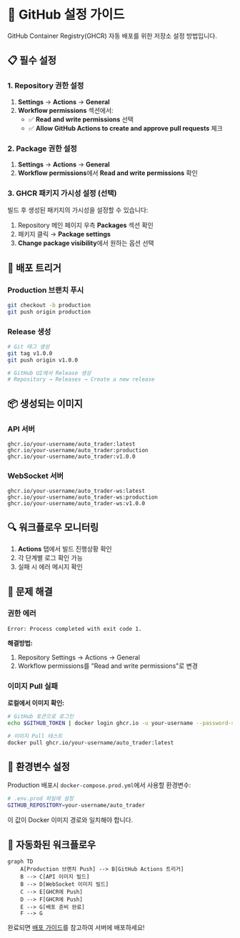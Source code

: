 # 🔧 GitHub 설정 가이드

GitHub Container Registry(GHCR) 자동 배포를 위한 저장소 설정 방법입니다.

## 📋 필수 설정

### 1. Repository 권한 설정

1. **Settings** → **Actions** → **General**
2. **Workflow permissions** 섹션에서:
   - ✅ **Read and write permissions** 선택
   - ✅ **Allow GitHub Actions to create and approve pull requests** 체크

### 2. Package 권한 설정

1. **Settings** → **Actions** → **General**
2. **Workflow permissions**에서 **Read and write permissions** 확인

### 3. GHCR 패키지 가시성 설정 (선택)

빌드 후 생성된 패키지의 가시성을 설정할 수 있습니다:

1. Repository 메인 페이지 우측 **Packages** 섹션 확인
2. 패키지 클릭 → **Package settings**
3. **Change package visibility**에서 원하는 옵션 선택

## 🚀 배포 트리거

### Production 브랜치 푸시
```bash
git checkout -b production
git push origin production
```

### Release 생성
```bash
# Git 태그 생성
git tag v1.0.0
git push origin v1.0.0

# GitHub UI에서 Release 생성
# Repository → Releases → Create a new release
```

## 📦 생성되는 이미지

### API 서버
```
ghcr.io/your-username/auto_trader:latest
ghcr.io/your-username/auto_trader:production
ghcr.io/your-username/auto_trader:v1.0.0
```

### WebSocket 서버
```
ghcr.io/your-username/auto_trader-ws:latest
ghcr.io/your-username/auto_trader-ws:production
ghcr.io/your-username/auto_trader-ws:v1.0.0
```

## 🔍 워크플로우 모니터링

1. **Actions** 탭에서 빌드 진행상황 확인
2. 각 단계별 로그 확인 가능
3. 실패 시 에러 메시지 확인

## 🔧 문제 해결

### 권한 에러
```
Error: Process completed with exit code 1.
```

**해결방법:**
1. Repository Settings → Actions → General
2. Workflow permissions를 "Read and write permissions"로 변경

### 이미지 Pull 실패

**로컬에서 이미지 확인:**
```bash
# GitHub 토큰으로 로그인
echo $GITHUB_TOKEN | docker login ghcr.io -u your-username --password-stdin

# 이미지 Pull 테스트
docker pull ghcr.io/your-username/auto_trader:latest
```

## 📝 환경변수 설정

Production 배포시 `docker-compose.prod.yml`에서 사용할 환경변수:

```bash
# .env.prod 파일에 설정
GITHUB_REPOSITORY=your-username/auto_trader
```

이 값이 Docker 이미지 경로와 일치해야 합니다.

## 🔄 자동화된 워크플로우

```mermaid
graph TD
    A[Production 브랜치 Push] --> B[GitHub Actions 트리거]
    B --> C[API 이미지 빌드]
    B --> D[WebSocket 이미지 빌드]
    C --> E[GHCR에 Push]
    D --> F[GHCR에 Push]
    E --> G[배포 준비 완료]
    F --> G
```

완료되면 [배포 가이드](DEPLOYMENT.md)를 참고하여 서버에 배포하세요!


